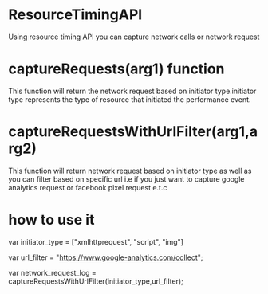 # ResourceTimingAPI
Using resource timing API you can capture network calls or network request

# captureRequests(arg1) function
This function will return the network request based on initiator type.initiator type represents the type of resource that initiated the performance event.

# captureRequestsWithUrlFilter(arg1,arg2)
This function will return network request based on initiator type as well as you can filter based on specific url i.e if you just want to capture google analytics request or facebook pixel request e.t.c

# how to use it 

var initiator_type = ["xmlhttprequest", "script", "img"]

var url_filter = "https://www.google-analytics.com/collect";

var network_request_log = captureRequestsWithUrlFilter(initiator_type,url_filter);
